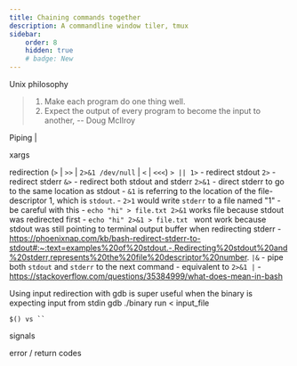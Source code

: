 ```yaml
---
title: Chaining commands together
description: A commandline window tiler, tmux
sidebar:
    order: 8
    hidden: true
    # badge: New
---
```


Unix philosophy
> 1. Make each program do one thing well.
> 2. Expect the output of every program to become the input to another,
> -- Doug McIlroy

Piping |

xargs

redirection (`>` | `>>` | `2>&1 /dev/null` | `<` | `<<<`)
`> || 1>` - redirect stdout
`2>` - redirect stderr
`&>` - redirect both stdout and stderr
`2>&1` - direct stderr to go to the same location as stdout
    - `&1` is referring to the location of the file-descriptor 1, which is `stdout`.
        - `2>1` would write `stderr` to a file named "1"
    - be careful with this
    - `echo "hi" > file.txt 2>&1` works file because stdout was redirected first
    - `echo "hi" 2>&1 > file.txt ` wont work because stdout was still pointing to terminal output buffer when redirecting stderr
    - https://phoenixnap.com/kb/bash-redirect-stderr-to-stdout#:~:text=examples%20of%20stdout.-,Redirecting%20stdout%20and%20stderr,represents%20the%20file%20descriptor%20number.
`|&` - pipe both `stdout` and `stderr` to the next command
    - equivalent to `2>&1 |`
    - https://stackoverflow.com/questions/35384999/what-does-mean-in-bash

Using input redirection with gdb is super useful when the binary is expecting input from stdin
gdb ./binary
run < input_file

`$() vs `` `

signals

error / return codes

